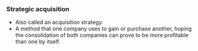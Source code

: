 ### Strategic acquisition

- Also called an acquisition strategy.
- A method that one company uses to gain or purchase another, hoping the consolidation of both companies can prove to be more profitable than one by itself.
